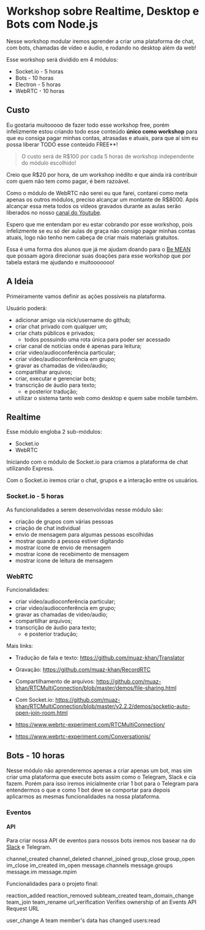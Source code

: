 # Workshop sobre Realtime, Desktop e Bots com Node.js

Nesse workshop modular iremos aprender a criar uma plataforma de chat, com bots, chamadas de vídeo e áudio, e rodando no desktop além da web!

Esse workshop será dividido em 4 módulos:

- Socket.io - 5 horas
- Bots - 10 horas
- Electron - 5 horas
- WebRTC - 10 horas

## Custo

Eu gostaria muitooooo de fazer todo esse workshop free, porém infelizmente estou criando todo esse conteúdo **único como workshop** para que eu consiga pagar minhas contas, atrasadas e atuais, para que aí sim eu possa liberar TODO esse conteúdo FREE**!

> O custo será de R$100 por cada 5 horas de workshop independente do módulo escolhido!

Creio que R$20 por hora, de um workshop inédito e que ainda irá contribuir com quem não tem como pagar, é bem razoável.

Como o módulo de WebRTC não serei eu que farei, contarei como meta apenas os outros módulos, preciso alcançar um montante de R$8000. Após alcançar essa meta todos os vídeos gravados durante as aulas serão liberados no nosso [canal do Youtube]().

Espero que me entendam por eu estar cobrando por esse workshop, pois infelizmente se eu só der aulas de graça não consigo pagar minhas contas atuais, logo não tenho nem cabeça de criar mais materiais gratuitos.

Essa é uma forma dos alunos que já me ajudam doando para o [Be MEAN]() que possam agora direcionar suas doações para esse workshop que por tabela estará me ajudando e muitooooooo!

## A Ideia


Primeiramente vamos definir as ações possíveis na plataforma.

Usuário poderá:

- adicionar amigo via nick/username do github;
- criar chat privado com qualquer um;
- criar chats públicos e privados;
    + todos possuindo uma rota única para poder ser acessado
- criar canal de notícias onde é apenas para leitura;
- criar video/audioconferência particular;
- criar video/audioconferência em grupo;
- gravar as chamadas de video/audio;
- compartilhar arquivos;
- criar, executar e gerenciar bots;
- transcrição de áudio para texto;
    + e posterior tradução;
- utilizar o sistema tanto web como desktop e quem sabe mobile também.

## Realtime

Esse módulo engloba 2 sub-módulos:

- Socket.io
- WebRTC

Iniciando com o módulo de Socket.io para criamos a plataforma de chat utilizando Express.

Com o Socket.io iremos criar o chat, grupos e a interação entre os usuários.

### Socket.io - 5 horas

As funcionalidades a serem desenvolvidas nesse módulo são:

- criação de grupos com várias pessoas
- criação de chat individual
- envio de mensagem para algumas pessoas escolhidas
- mostrar quando a pessoa estiver digitando
- mostrar ícone de envio de mensagem
- mostrar ícone de recebimento de mensagem
- mostrar ícone de leitura de mensagem

### WebRTC

Funcionalidades:

- criar video/audioconferência particular;
- criar video/audioconferência em grupo;
- gravar as chamadas de video/audio;
- compartilhar arquivos;
- transcrição de áudio para texto;
    + e posterior tradução;


Mais links: 

- Tradução de fala e texto: https://github.com/muaz-khan/Translator
- Gravação: https://github.com/muaz-khan/RecordRTC
- Compartilhamento de arquivos: https://github.com/muaz-khan/RTCMultiConnection/blob/master/demos/file-sharing.html
- Com Socket.io: https://github.com/muaz-khan/RTCMultiConnection/blob/master/v2.2.2/demos/socketio-auto-open-join-room.html


- https://www.webrtc-experiment.com/RTCMultiConnection/
- https://www.webrtc-experiment.com/Conversationjs/


## Bots - 10 horas

Nesse módulo não aprenderemos apenas a criar apenas um bot, mas sim criar uma plataforma que execute bots assim como o Telegram, Slack e cia fazem. Porém para isso iremos inicialmente criar 1 bot para o Telegram para entendermos o que e como 1 bot deve se comportar para depois aplicarmos as mesmas funcionalidades na nossa plataforma.


### Eventos

#### API

Para criar nossa API de eventos para nossos bots iremos nos basear na do [Slack](https://api.slack.com/events/api) e Telegram.


channel_created
channel_deleted
channel_joined
group_close
group_open
im_close
im_created
im_open
message.channels
message.groups
message.im
message.mpim

Funcionalidades para o projeto final:

reaction_added
reaction_removed
subteam_created
team_domain_change
team_join
team_rename
url_verification
Verifies ownership of an Events API Request URL
 
user_change
A team member's data has changed
users:read
